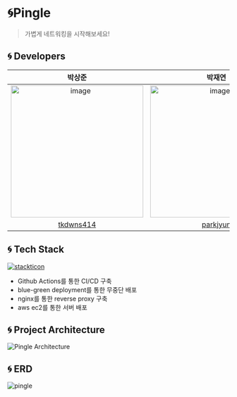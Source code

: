 # 🌀Pingle

> 가볍게 네트워킹을 시작해보세요!

## 🌀 Developers

|           박상준                                                                            |                                           박재연                                            |
|:----------------------------------------------------------------------------------------:|:----------------------------------------------------------------------------------------:|
| <img width="300" alt="image" src="https://avatars.githubusercontent.com/u/74230343?v=4"> | <img width="300" alt="image" src="https://avatars.githubusercontent.com/u/98092394?v=4"> | 
|                        [tkdwns414](https://github.com/tkdwns414)                         |                         [parkjyun](https://github.com/parkjyun)                          |

## 🌀 Tech Stack

[![stackticon](https://firebasestorage.googleapis.com/v0/b/stackticon-81399.appspot.com/o/images%2F1704700225293?alt=media&token=976f8fd7-14f6-47ef-b0fa-d36da1a332bc)](https://github.com/msdio/stackticon)

- Github Actions를 통한 CI/CD 구축
- blue-green deployment를 통한 무중단 배포
- nginx를 통한 reverse proxy 구축
- aws ec2를 통한 서버 배포

## 🌀 Project Architecture

![Pingle Architecture](https://github.com/TeamPINGLE/PINGLE-SERVER/assets/74230343/269da95e-b7f3-4fcb-9adb-ff86ce6a3507)

## 🌀 ERD

![pingle](https://github.com/TeamPINGLE/PINGLE-SERVER/assets/74230343/ba6effe1-dd91-4ffe-8464-378094377d20)

